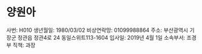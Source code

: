 # 양원아

사번: H010
생년월일: 1980/03/02
비상연락망: 01099988864
주소: 부산광역시 기장군 정관읍 정관4로 24 동일스위트113-1604
입사일: 2019년 4월 1일
소속부서: 조경부
직책: 과장